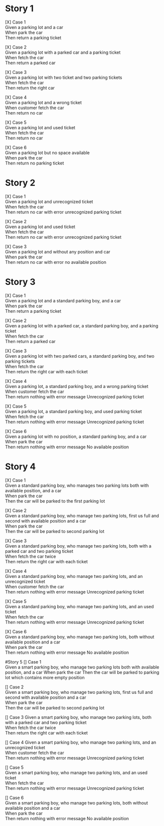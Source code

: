 # Story 1
[X] Case 1  
    Given a parking lot and a car  
    When park the car  
    Then return a parking ticket  

[X] Case 2  
    Given a parking lot with a parked car and a parking ticket  
    When fetch the car  
    Then return a parked car  

[X] Case 3  
    Given a parking lot with two ticket and two parking tickets  
    When fetch the car  
    Then return the right car  

[X] Case 4  
    Given a parking lot and a wrong ticket  
    When customer fetch the car  
    Then return no car

[X] Case 5  
    Given a parking lot and used ticket  
    When fetch the car  
    Then return no car  

[X] Case 6  
    Given a parking lot but no space available  
    When park the car  
    Then return no parking ticket 

# Story 2
[X] Case 1  
    Given a parking lot and unrecognized ticket  
    When fetch the car  
    Then return no car with error unrecognized parking ticket  

[X] Case 2  
    Given a parking lot and used ticket  
    When fetch the car  
    Then return no car with error unrecognized parking ticket 

[X] Case 3  
    Given a parking lot and without any position and car  
    When park the car  
    Then return no car with error no available position

# Story 3
[X] Case 1  
Given a parking lot and a standard parking boy, and a car  
When park the car  
Then return a parking ticket

[X] Case 2  
Given a parking lot with a parked car, a standard parking boy, and a parking ticket  
When fetch the car  
Then return a parked car

[X] Case 3  
Given a parking lot with two parked cars, a standard parking boy, and two parking tickets  
When fetch the car  
Then return the right car with each ticket

[X] Case 4  
Given a parking lot, a standard parking boy, and a wrong parking ticket  
When customer fetch the car  
Then return nothing with error message Unrecognized parking ticket

[X] Case 5  
Given a parking lot, a standard parking boy, and used parking ticket  
When fetch the car  
Then return nothing with error message Unrecognized parking ticket

[X] Case 6  
Given a parking lot with no  position, a standard parking boy, and a car  
When park the car  
Then return nothing with error message No available position

# Story 4
[X] Case 1  
Given a standard parking boy, who manages two parking lots both with available position, and a car  
When park the car  
Then the car will be parked to the first parking lot

[X] Case 2  
Given a standard parking boy, who manage two parking lots, first us full and second with available position and a car  
When park the car  
Then the car will be parked to second parking lot

[X] Case 3  
Given a standard parking boy, who manage two parking lots, both with a parked car and two parking ticket  
When fetch the car twice  
Then return the right car with each ticket

[X] Case 4  
Given a standard parking boy, who manage two parking lots, and an unrecognized ticket  
When customer fetch the car  
Then return nothing with error message Unrecognized parking ticket

[X] Case 5  
Given a standard parking boy, who manage two parking lots, and an used ticket   
When fetch the car  
Then return nothing with error message Unrecognized parking ticket

[X] Case 6  
Given a standard parking boy, who manage two parking lots, both without available position and a car  
When park the car  
Then return nothing with error message No available position

#Story 5
[] Case 1  
Given a smart parking boy, who manage two parking lots both with available position, and a car
When park the car
Then the car will be parked to parking lot which contains more empty position

[] Case 2  
Given a smart parking boy, who manage two parking lots, first us full and second with available position and a car  
When park the car  
Then the car will be parked to second parking lot  

[] Case 3
Given a smart parking boy, who manage two parking lots, both with a parked car and two parking ticket  
When fetch the car twice  
Then return the right car with each ticket  

[] Case 4
Given a smart parking boy, who manage two parking lots, and an unrecognized ticket  
When customer fetch the car  
Then return nothing with error message Unrecognized parking ticket

[] Case 5  
Given a smart parking boy, who manage two parking lots, and an used ticket   
When fetch the car  
Then return nothing with error message Unrecognized parking ticket

[] Case 6  
Given a smart parking boy, who manage two parking lots, both without available position and a car  
When park the car  
Then return nothing with error message No available position
